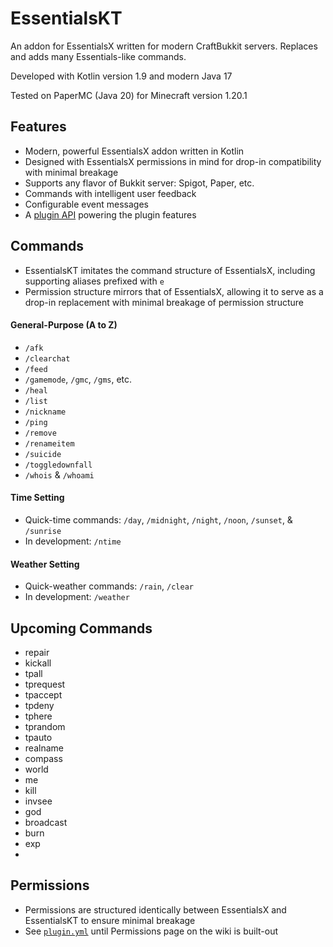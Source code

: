 # EssentialsKT

An addon for EssentialsX written for modern CraftBukkit servers. Replaces and adds many Essentials-like commands.

Developed with Kotlin version 1.9 and modern Java 17

Tested on PaperMC (Java 20) for Minecraft version 1.20.1

## Features
* Modern, powerful EssentialsX addon written in Kotlin
* Designed with EssentialsX permissions in mind for drop-in compatibility with minimal breakage
* Supports any flavor of Bukkit server: Spigot, Paper, etc.
* Commands with intelligent user feedback
* Configurable event messages
* A [plugin API](https://github.com/tsgrissom/EssentialsKT/tree/main/src/main/kotlin/io/github/tsgrissom/pluginapi) powering the plugin features

## Commands
* EssentialsKT imitates the command structure of EssentialsX, including supporting aliases prefixed with `e`
* Permission structure mirrors that of EssentialsX, allowing it to serve as a drop-in replacement with minimal breakage of permission structure
#### General-Purpose (A to Z)
* `/afk`
* `/clearchat`
* `/feed`
* `/gamemode`, `/gmc`, `/gms`, etc.
* `/heal`
* `/list`
* `/nickname`
* `/ping`
* `/remove`
* `/renameitem`
* `/suicide`
* `/toggledownfall`
* `/whois` & `/whoami`
#### Time Setting
* Quick-time commands: `/day`, `/midnight`, `/night`, `/noon`, `/sunset`, & `/sunrise`
* In development: `/ntime`
#### Weather Setting
* Quick-weather commands: `/rain`, `/clear`
* In development: `/weather`


## Upcoming Commands
* repair
* kickall
* tpall
* tprequest
* tpaccept
* tpdeny
* tphere
* tprandom
* tpauto
* realname
* compass
* world
* me
* kill
* invsee
* god
* broadcast
* burn
* exp
* 

## Permissions
* Permissions are structured identically between EssentialsX and EssentialsKT to ensure minimal breakage
* See [`plugin.yml`](https://github.com/tsgrissom/EssentialsKT/blob/main/src/main/resources/plugin.yml) until Permissions page on the wiki is built-out